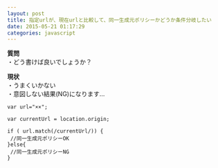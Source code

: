 ```yaml
---
layout: post
title: 指定urlが、現在urlと比較して、同一生成元ポリシーかどうか条件分岐したい
date: 2015-05-21 01:17:29
categories: javascript
---
```

<p><strong>質問</strong><br>
・どう書けば良いでしょうか？</p>

<p><strong>現状</strong><br>
・うまくいかない<br>
・意図しない結果(NG)になります…</p>

```
var url="××";

var currentUrl = location.origin;

if ( url.match(/currentUrl/)) {
 //同一生成元ポリシーOK
}else{
 //同一生成元ポリシーNG
}
```
